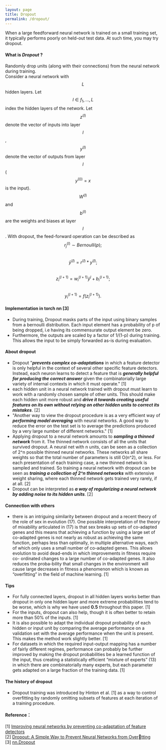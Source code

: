 ```yaml
---
layout: page
title: Dropout
permalink: /dropout/
---
```


When a large feedforward neural network is trained on a small training set,
it typically performs poorly on held-out test data. At such time, you may try dropout. 


#### What is *Dropout* ?
Randomly drop units (along with their connections) from the neural network during training.  
Consider a neural network with $$L$$ hidden layers. Let $$ l \in {f_1, \dotsc, L} $$ index the hidden layers of the network. Let $$ z^{(l)} $$ denote the vector of inputs into layer $$l$$, $$y^{(l)}$$ denote the vector of outputs from layer $$l$$ ($$y^{(0)} = x $$ is the input). $$W^{(l)}$$ and $$b^{(l)}$$ are the weights and biases at layer $$l$$. With dropout, the feed-forward operation can be described as  
$$ r^{(l)}_j \sim Bernoulli(p); $$  
$$ \tilde{y}^{(l)} = r^{(l)} * y^{(l)}; $$  
$$ z^{(l+1)}_i = w^{(l+1)}_i \tilde{y}^l + b^{(l+1)}_i; $$  
$$ y^{(l+1)}_i = f(z^{(l+1)}_i). $$

#### Implementation in torch nn [3]
* During training, Dropout masks parts of the input using binary samples from a bernoulli distribution. Each input element has a probability of p of being dropped, i.e having its commensurate output element be zero.  
* Furthermore, the outputs are scaled by a factor of 1/(1-p) during training. This allows the input to be simply forwarded as-is during evaluation.

#### About dropout

* Dropout "***prevents complex co-adaptations*** in which a feature detector is only
helpful in the context of several other specific feature detectors. Instead, each
neuron learns to detect a feature that is ***generally helpful for producing the
correct answer*** given the combinatorially large variety of internal contexts in
which it must operate." [1]
* each hidden unit in a neural network trained with dropout must learn to work with a randomly chosen sample of other units. This should make each hidden unit more robust and ***drive it towards creating useful features on its own without relying on other hidden units to correct its mistakes***. [2]
* "Another way to view the dropout procedure is as a very efficient way of ***performing model averaging*** with neural networks. A good way to reduce the error on the test set is to average the predictions produced by a very large number of different networks."  [1]
* Applying dropout to a neural network amounts to ***sampling a thinned network*** from
it. The thinned network consists of all the units that survived dropout. A
neural net with n units, can be seen as a collection of 2^n possible thinned neural networks. These networks all share weights so that the total number of parameters is still O(n^2), or less. For each presentation of each training case, a new thinned network is sampled and trained. So training a neural network with dropout can be seen as ***training a collection of 2^n thinned networks*** with extensive weight sharing, where each thinned network gets trained very rarely, if at all. [2]
* Dropout can be interpreted as ***a way of regularizing a neural network by adding noise to its hidden units***. [2]

#### Connection with others
* there is an intriguing similarity between dropout and a recent theory of the role of
sex in evolution (17). One possible interpretation of the theory of mixability articulated in (17) is that sex breaks up sets of co-adapted genes and this means that achieving a function by using a large set of co-adapted genes is not nearly as robust as achieving the same function, perhaps less than optimally, in multiple alternative ways, each of which only uses a small number of co-adapted genes. This allows evolution to avoid dead-ends in which improvements in fitness require co- ordinated changes to a large number of co-adapted genes. It also reduces the proba-bility that small changes in the environment will cause large decreases in fitness a phenomenon which is known as “overfitting” in the field of machine learning. [1]

#### Tips
* For fully connected layers, dropout in all hidden layers works better than dropout in only one hidden layer and more extreme probabilities tend to be worse, which is why we have used **0.5** throughout this paper. [1]
* For the inputs, dropout can also help, though it is often better to retain more than 50% of the inputs. [1]
* It is also possible to adapt the individual dropout probability of each hidden or input unit by comparing the average performance on a validation set with the average performance when the unit is present. This makes the method work slightly better. [1]
* For datasets in which the required input-output mapping has a number of fairly different regimes, performance can probably be further improved by making the dropout probabilities be a learned function of the input, thus creating a statistically efficient “mixture of experts” (13) in which there are combinatorially many experts, but each parameter gets adapted on a large fraction of the training data. [1]


#### The history of dropout

* Dropout training was introduced by Hinton et al. [1] as a way to control overfitting by randomly omitting subsets of features at each iteration of a training procedure.

#### Reference：
[1] [Improving neural networks by preventing
co-adaptation of feature detectors]()  
[2] [Dropout: A Simple Way to Prevent Neural Networks from
Overtting]()  
[3] [nn.Dropout](https://github.com/torch/nn/blob/master/doc/simple.md#dropout)